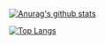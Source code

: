 [![Anurag's github stats](https://github-readme-stats.vercel.app/api?username=cesdias&count_private=true)](https://github.com/anuraghazra/github-readme-stats)

[![Top Langs](https://github-readme-stats.vercel.app/api/top-langs/?username=cesdias)](https://github.com/anuraghazra/github-readme-stats)

